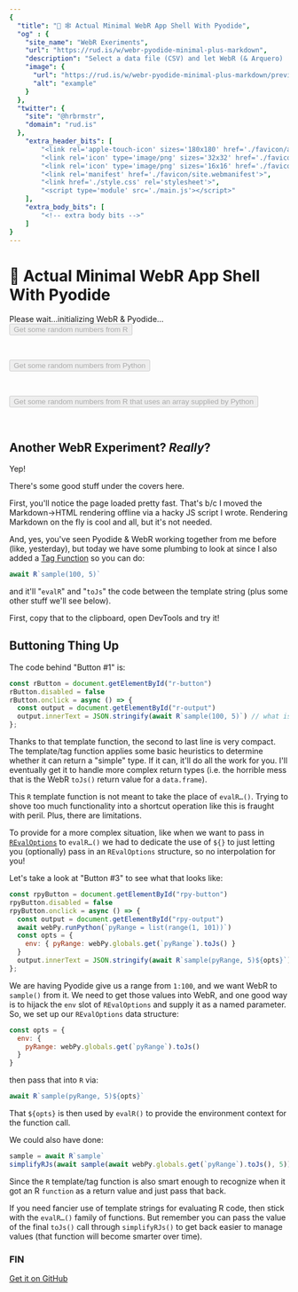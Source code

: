 ```yaml
---
{
  "title": "🧪 🕸️ Actual Minimal WebR App Shell With Pyodide",
  "og" : {
    "site_name": "WebR Exeriments",
    "url": "https://rud.is/w/webr-pyodide-minimal-plus-markdown",
    "description": "Select a data file (CSV) and let WebR (& Arquero) 'analyze' it for you!",
    "image": {
      "url": "https://rud.is/w/webr-pyodide-minimal-plus-markdown/preview.png",
      "alt": "example"
    }
  },
  "twitter": {
    "site": "@hrbrmstr",
    "domain": "rud.is"
  },
	"extra_header_bits": [
		"<link rel='apple-touch-icon' sizes='180x180' href='./favicon/apple-touch-icon.png'>",
		"<link rel='icon' type='image/png' sizes='32x32' href='./favicon/favicon-32x32.png'>",
		"<link rel='icon' type='image/png' sizes='16x16' href='./favicon/favicon-16x16.png'>",
		"<link rel='manifest' href='./favicon/site.webmanifest'>",
		"<link href='./style.css' rel='stylesheet'>",
		"<script type='module' src='./main.js'></script>"
	],
	"extra_body_bits": [
		"<!-- extra body bits -->"
	]
}
---
```

# 🧪 Actual Minimal WebR App Shell With Pyodide</h1>

<div class="widget" id="status-message">Please wait…initializing WebR & Pyodide…</div>

<div>
<button id="r-button" disabled>Get some random numbers from R</button>
<pre class="text-output" id="r-output">&nbsp;</pre>
</div>

<div>
<button id="py-button" disabled>Get some random numbers from Python</button>
<pre class="text-output" id="py-output">&nbsp;</pre>
</div>

<div>
<button id="rpy-button" disabled>Get some random numbers from R that uses an array supplied by Python</button>
<pre class="text-output" id="rpy-output">&nbsp;</pre>
</div>

## Another WebR Experiment? _Really_?

Yep!

There's some good stuff under the covers here.

First, you'll notice the page loaded pretty fast. That's b/c I moved the Markdown→HTML rendering offline via a hacky JS script I wrote. Rendering Markdown on the fly is cool and all, but it's not needed.

And, yes, you've seen Pyodide & WebR working together from me before (like, yesterday), but today we have some plumbing to look at since I also added a [Tag Function](https://developer.mozilla.org/en-US/docs/Web/JavaScript/Reference/Template_literals#tagged_templates) so you can do:

```js
await R`sample(100, 5)`
``` 

and it'll "`evalR`" and "`toJs`" the code between the template string (plus some other stuff we'll see below).

First, copy that to the clipboard, open DevTools and try it!

## Buttoning Thing Up

The code behind "Button #1" is:

```js
const rButton = document.getElementById("r-button")
rButton.disabled = false
rButton.onclick = async () => {
  const output = document.getElementById("r-output")
  output.innerText = JSON.stringify(await R`sample(100, 5)`) // what is this magic?
};
```

Thanks to that template function, the second to last line is very compact. The template/tag function applies some basic heuristics to determine whether it can return a "simple" type. If it can, it'll do all the work for you. I'll eventually get it to handle more complex return types (i.e. the horrible mess that is the WebR `toJs()` return value for a `data.frame`).

This `R` template function is not meant to take the place of `evalR…()`. Trying to shove too much functionality into a shortcut operation like this is fraught with peril. Plus, there are limitations.

To provide for a more complex situation, like when we want to pass in [`REvalOptions`](https://docs.r-wasm.org/webr/latest/api/js/interfaces/WebRChan.EvalROptions.html) to `evalR…()` we had to dedicate the use of `${}` to just letting you (optionally) pass in an `REvalOptions` structure, so no interpolation for you!

Let's take a look at "Button #3" to see what that looks like:

```js
const rpyButton = document.getElementById("rpy-button")
rpyButton.disabled = false
rpyButton.onclick = async () => {
  const output = document.getElementById("rpy-output")
  await webPy.runPython(`pyRange = list(range(1, 101))`)
  const opts = {
    env: { pyRange: webPy.globals.get(`pyRange`).toJs() }
  }
  output.innerText = JSON.stringify(await R`sample(pyRange, 5)${opts}`)
};
```

We are having Pyodide give us a range from `1:100`, and we want WebR to `sample()` from it. We need to get those values into WebR, and one good way is to hijack the `env` slot of `REvalOptions` and supply it as a named parameter. So, we set up our `REvalOptions` data structure:

```js
const opts = {
  env: {
    pyRange: webPy.globals.get(`pyRange`).toJs()
  }
}
```

then pass that into `R` via:

```js
await R`sample(pyRange, 5)${opts}`
```

That `${opts}` is then used by `evalR()` to provide the environment context for the function call.

We could also have done:

```js
sample = await R`sample`
simplifyRJs(await sample(await webPy.globals.get(`pyRange`).toJs(), 5))
```

Since the `R` template/tag function is also smart enough to recognize when it got an R `function` as a return value and just pass that back.

If you need fancier use of template strings for evaluating R code, then stick with the `evalR…()` family of functions. But remember you can pass the value of the final `toJs()` call through `simplifyRJs()` to get back easier to manage values (that function will become smarter over time).

### FIN

[Get it on GitHub](https://github.com/hrbrmstr/webr-pyodide-minimal-plus-markdown)
